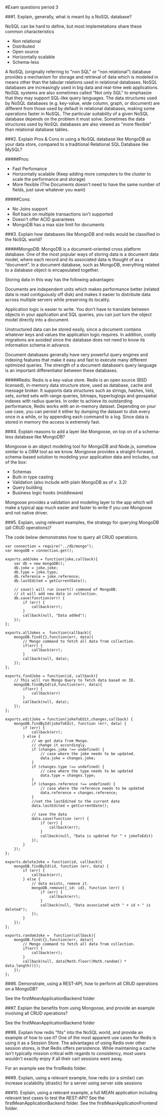 #Exam questions period 3

###1. Explain, generally, what is meant by a NoSQL database?

NoSQL can be hard to define, but most implemetations share these common characteristics

- Non relational
- Distributed
- Open source
- Horizontally scalable
- Schema-less

A NoSQL (originally referring to "non SQL" or "non relational") database provides a mechanism
for storage and retrieval of data which is modeled in means other than the tabular relations used
in relational databases. NoSQL databases are increasingly used in big data and real-time web
applications. NoSQL systems are also sometimes called "Not only SQL" to emphasize that they may
support SQL-like query languages. The data structures used by NoSQL databases (e.g. key-value, wide
column, graph, or document) are different from those used by default in relational databases, making
some operations faster in NoSQL. The particular suitability of a given NoSQL database depends on the
problem it must solve. Sometimes the data structures used by NoSQL databases are also viewed as
"more flexible" than relational database tables.

###2. Explain Pros & Cons in using a NoSQL database like MongoDB as your data store, compared to a traditional
Relational SQL Database like MySQL?

#####Pros:
- Fast Perfomance
- Horizontally scalable (Keep adding more computers to the cluster to scale the performance and storage)
- More flexible (The Documents doesn't need to have the same number of fields, just save whatever you want)

#####Cons:
- No Joins support
- Roll back on multiple transactions isn't supported
- Doesn't offer ACID guarantees
- MongoDB has a max size limit for documents

###3. Explain how databases like MongoDB and redis would be classified in the NoSQL world?

#####MongoDB:
MongoDB is a document-oriented cross platform database. One of the most popular ways of storing data is a document data model,
where each record and its associated data is thought of as a “document”. In a document database, such as MongoDB, everything
related to a database object is encapsulated together.

Storing data in this way has the following advantages:

Documents are independent units which makes performance better (related data is read contiguously off disk) and makes it easier
to distribute data across multiple servers while preserving its locality.

Application logic is easier to write. You don’t have to translate between objects in your application and SQL queries, you can
just turn the object model directly into a document.

Unstructured data can be stored easily, since a document contains whatever keys and values the application logic requires. In
addition, costly migrations are avoided since the database does not need to know its information schema in advance.

Document databases generally have very powerful query engines and indexing features that make it easy and fast to execute many
different optimized queries. The strength of a document database’s query language is an important differentiator between these
databases.


#####Redis:
Redis is a key-value store. Redis is an open source (BSD licensed), in-memory data structure store, used as database, cache and
message broker. It supports data structures such as strings, hashes, lists, sets, sorted sets with range queries, bitmaps,
hyperloglogs and geospatial indexes with radius queries. In order to achieve its outstanding performance, Redis works with an
in-memory dataset. Depending on your use case, you can persist it either by dumping the dataset to disk every once in a while,
or by appending each command to a log. Since data is stored in memory the access is extremely fast.

###4. Explain reasons to add a layer like Mongoose, on top on of a schema-less database like MongoDB?

Mongoose is an object modeling tool for MongoDB and Node.js, somehow similar to a ORM tool as we know. Mongoose provides a
straight-forward, schema-based solution to modeling your application data and includes, out of the box:
- Schemas
- Built-in type casting
- Validation (also include with plain MongoDB as of v. 3.2)
- Query building
- Business logic hooks (middleware)

Mongoose provides a validation and modeling layer to the app which will make a typical app  much easier and faster to write
if you use Mongoose and not native driver.

###5. Explain, using relevant examples, the strategy for querying MongoDB (all CRUD operations)?

The code below demonstrates how to query all CRUD operations.

	var connection = require("../db/mongo");
	var mongoDB = connection.get();

	exports.addJoke = function(joke,callback){
  	  	var db = new mongoDB();
    	db.joke = joke.joke;
    	db.type = joke.type;
    	db.reference = joke.reference;
    	db.lastEdited = getCurrentDate();

    	// save() will run insert() command of MongoDB.
    	// it will add new data in collection.
    	db.save(function(err) {
        	if (err) {
            	callback(err);
        	}
        	callback(null, "Data added");
    	});
	};

	exports.allJokes =  function(callback){
	    mongoDB.find({},function(err, data){
	        // Mongo command to fetch all data from collection.
	        if(err) {
	            callback(err);
	        }
	        callback(null, data);
	    });
	};

	exports.findJoke = function(id, callback){
	    // This will run Mongo Query to fetch data based on ID.
	    mongoDB.findById(id,function(err, data){
	        if(err) {
	            callback(err)
	        }
	        callback(null, data);
	    });
	};

	exports.editJoke = function(jokeToEdit,changes,callback) {
	    mongoDB.findById(jokeToEdit, function (err, data) {
	        if (err) {
	            callback(err);
	        } else {
	            // we got data from Mongo.
	            // change it accordingly.
	            if (changes.joke !== undefined) {
	                // case where the joke needs to be updated.
	                data.joke = changes.joke;
	            }
	            if (changes.type !== undefined) {
	                // case where the type needs to be updated
	                data.type = changes.type;
	            }
	            if (changes.reference !== undefined) {
	                // case where the reference needs to be updated
	                data.reference = changes.reference;
	            }
	            //set the lastEdited to the current date
	            data.lastEdited = getCurrentDate();

	            // save the data
	            data.save(function (err) {
	                if (err) {
	                    callback(err);
	                }
	                callback(null, "Data is updated for " + jokeToEdit)
	            });
	        }
	    });
	};

	exports.deleteJoke = function(id, callback){
	    mongoDB.findById(id, function (err, data) {
	        if (err) {
	            callback(err);
	        } else {
	            // data exists, remove it.
	            mongoDB.remove({_id: id}, function (err) {
	                if (err) {
	                    callback(err);
	                }
	                callback(null, "Data associated with " + id + " is deleted");
	            });
	        }
	    });
	};

	exports.randomJoke =  function(callback){
	    mongoDB.find({},function(err, data){
	        // Mongo command to fetch all data from collection.
	        if(err) {
	            callback(err);
	        }
	        callback(null, data[Math.floor((Math.random() * data.length))]);
	    });
	};

###6. Demonstrate, using a REST-API, how to perform all CRUD operations on a MongoDB?

See the firstMeanApplicationBackend folder

###7. Explain the benefits from using Mongoose, and provide an example involving all CRUD operations?

See the firstMeanApplicationBackend folder

###8. Explain how redis "fits" into the NoSQL world, and provide an example of how to use it?
One of the most apparent use cases for Redis is using it as a Session Store. The advantages of using Redis over other
session stores, is that Redis offers persistence. While maintaining a cache isn't typically mission critical with regards
to consistency, most users wouldn't exactly enjoy if all their cart sessions went away.

For an example see the firstRedis folder.

###9. Explain, using a relevant example, how redis (or a similar) can increase scalability (drastic) for a server using server side sessions

###10. Explain, using a relevant example, a full MEAN application including relevant test cases to test the REST-API?
See the firstMeanApplicationBackend folder.
See the firstMeanApplicationFrontend folder.
